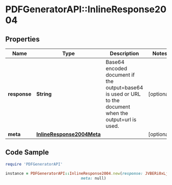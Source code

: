 # PDFGeneratorAPI::InlineResponse2004

## Properties

Name | Type | Description | Notes
------------ | ------------- | ------------- | -------------
**response** | **String** | Base64 encoded document if the output&#x3D;base64 is used or URL to the document when the output&#x3D;url is used. | [optional] 
**meta** | [**InlineResponse2004Meta**](InlineResponse2004Meta.md) |  | [optional] 

## Code Sample

```ruby
require 'PDFGeneratorAPI'

instance = PDFGeneratorAPI::InlineResponse2004.new(response: JVBERi0xLjcKJeLjz9MKNyAwIG9iago8PCAvVHlwZSA...,
                                 meta: null)
```


